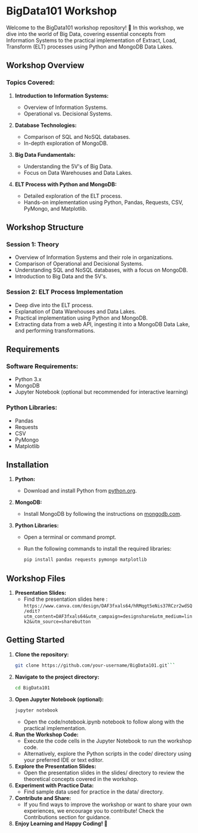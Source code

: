 # BigData101 Workshop

Welcome to the BigData101 workshop repository! 🚀 In this workshop, we dive into the world of Big Data, covering essential concepts from Information Systems to the practical implementation of Extract, Load, Transform (ELT) processes using Python and MongoDB Data Lakes.

## Workshop Overview

### Topics Covered:
1. **Introduction to Information Systems:**
   - Overview of Information Systems.
   - Operational vs. Decisional Systems.

2. **Database Technologies:**
   - Comparison of SQL and NoSQL databases.
   - In-depth exploration of MongoDB.

3. **Big Data Fundamentals:**
   - Understanding the 5V's of Big Data.
   - Focus on Data Warehouses and Data Lakes.

4. **ELT Process with Python and MongoDB:**
   - Detailed exploration of the ELT process.
   - Hands-on implementation using Python, Pandas, Requests, CSV, PyMongo, and Matplotlib.

## Workshop Structure

### Session 1: Theory
   - Overview of Information Systems and their role in organizations.
   - Comparison of Operational and Decisional Systems.
   - Understanding SQL and NoSQL databases, with a focus on MongoDB.
   - Introduction to Big Data and the 5V's.

### Session 2: ELT Process Implementation
   - Deep dive into the ELT process.
   - Explanation of Data Warehouses and Data Lakes.
   - Practical implementation using Python and MongoDB.
   - Extracting data from a web API, ingesting it into a MongoDB Data Lake, and performing transformations.

## Requirements

### Software Requirements:
   - Python 3.x
   - MongoDB
   - Jupyter Notebook (optional but recommended for interactive learning)

### Python Libraries:
   - Pandas
   - Requests
   - CSV
   - PyMongo
   - Matplotlib

## Installation

1. **Python:**
   - Download and install Python from [python.org](https://www.python.org/downloads/).

2. **MongoDB:**
   - Install MongoDB by following the instructions on [mongodb.com](https://docs.mongodb.com/manual/installation/).

3. **Python Libraries:**
   - Open a terminal or command prompt.
   - Run the following commands to install the required libraries:

     ```bash
     pip install pandas requests pymongo matplotlib
     ```

## Workshop Files

1. **Presentation Slides:**
   - Find the presentation slides here : `https://www.canva.com/design/DAF3fxals64/hRMqgt5eNis37RCzr2wdSQ/edit?utm_content=DAF3fxals64&utm_campaign=designshare&utm_medium=link2&utm_source=sharebutton`

## Getting Started

1. **Clone the repository:**
   ```bash
   git clone https://github.com/your-username/BigData101.git```
2. **Navigate to the project directory:**
    ```bash
    cd BigData101
    ```
3. **Open Jupyter Notebook (optional):**
   ```bash
   jupyter notebook
   ```
   - Open the code/notebook.ipynb notebook to follow along with the practical implementation.
4. **Run the Workshop Code:**
    - Execute the code cells in the Jupyter Notebook to run the workshop code.
    - Alternatively, explore the Python scripts in the code/ directory using your preferred IDE or text editor.
5. **Explore the Presentation Slides:**
    - Open the presentation slides in the slides/ directory to review the theoretical concepts covered in the workshop.
6. **Experiment with Practice Data:**
   - Find sample data used for practice in the data/ directory.
7. **Contribute and Share:**
   - If you find ways to improve the workshop or want to share your own experiences, we encourage you to contribute! Check the Contributions section for guidance.
8. **Enjoy Learning and Happy Coding! 🚀**